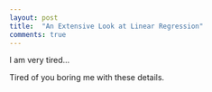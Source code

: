 ```yaml
---
layout: post
title:  "An Extensive Look at Linear Regression"
comments: true
---
```


I am very tired...

Tired of you boring me with these details.
